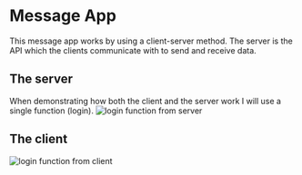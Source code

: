 # Message App
This message app works by using a client-server method. The server is the API which the clients communicate with to send and receive data.
## The server
When demonstrating how both the client and the server work I will use a single function (login).
![login function from server](https://cdn.upload.systems/uploads/OAc5xui6.png)
## The client
![login function from client](https://cdn.upload.systems/uploads/MRmK9ifj.png)
